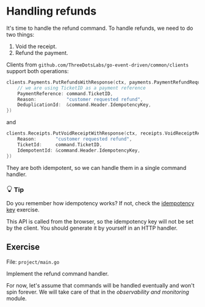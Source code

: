 # Handling refunds

It's time to handle the refund command.
To handle refunds, we need to do two things:

1. Void the receipt.
2. Refund the payment.

Clients from `github.com/ThreeDotsLabs/go-event-driven/common/clients` support both operations:

```go
clients.Payments.PutRefundsWithResponse(ctx, payments.PaymentRefundRequest{
    // we are using TicketID as a payment reference
    PaymentReference: command.TicketID,
    Reason:           "customer requested refund",
    DeduplicationId:  &command.Header.IdempotencyKey,
})
```

and

```go
clients.Receipts.PutVoidReceiptWithResponse(ctx, receipts.VoidReceiptRequest{
    Reason:       "customer requested refund",
    TicketId:     command.TicketID,
    IdempotentId: &command.Header.IdempotencyKey,
})
```

They are both idempotent, so we can handle them in a single command handler.


<div class="alert alert-dismissible bg-light-primary d-flex flex-column flex-sm-row p-7 mb-10">
    <div class="d-flex flex-column">
        <h3 class="mb-5 text-dark">
			<svg xmlns="http://www.w3.org/2000/svg" width="16" height="16" fill="currentColor" class="bi bi-lightbulb text-primary" viewBox="0 0 16 16">
			  <path d="M2 6a6 6 0 1 1 10.174 4.31c-.203.196-.359.4-.453.619l-.762 1.769A.5.5 0 0 1 10.5 13a.5.5 0 0 1 0 1 .5.5 0 0 1 0 1l-.224.447a1 1 0 0 1-.894.553H6.618a1 1 0 0 1-.894-.553L5.5 15a.5.5 0 0 1 0-1 .5.5 0 0 1 0-1 .5.5 0 0 1-.46-.302l-.761-1.77a1.964 1.964 0 0 0-.453-.618A5.984 5.984 0 0 1 2 6zm6-5a5 5 0 0 0-3.479 8.592c.263.254.514.564.676.941L5.83 12h4.342l.632-1.467c.162-.377.413-.687.676-.941A5 5 0 0 0 8 1z"/>
			</svg>
			Tip
		</h3>
        <span>

Do you remember how idempotency works? If not, check the [idempotency key](/trainings/go-event-driven/exercise/d295e9e2-4cb4-49b2-bf73-28635208a78d) exercise.

This API is called from the browser, so the idempotency key will not be set by the client.
You should generate it by yourself in an HTTP handler.

</span>
	</div>
	</div>

## Exercise

File: `project/main.go`

Implement the refund command handler.

For now, let's assume that commands will be handled eventually and won't spin forever.
We will take care of that in the _observability and monitoring_ module.
